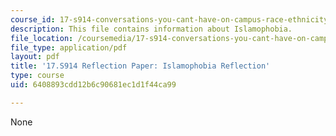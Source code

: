 ```yaml
---
course_id: 17-s914-conversations-you-cant-have-on-campus-race-ethnicity-gender-and-identity-spring-2012
description: This file contains information about Islamophobia.
file_location: /coursemedia/17-s914-conversations-you-cant-have-on-campus-race-ethnicity-gender-and-identity-spring-2012/6408893cdd12b6c90681ec1d1f44ca99_MIT17_S914S12_islam1.1.pdf
file_type: application/pdf
layout: pdf
title: '17.S914 Reflection Paper: Islamophobia Reflection'
type: course
uid: 6408893cdd12b6c90681ec1d1f44ca99

---
```

None